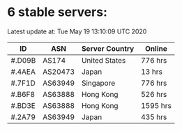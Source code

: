 # 6 stable servers:

Latest update at: Tue May 19 13:10:09 UTC 2020

| ID | ASN | Server Country | Online |
| -- | --- | -------------- | ------ |
| #.D09B | AS174 | United States | 776 hrs |
| #.4AEA | AS20473 | Japan | 13 hrs |
| #.7F1D | AS63949 | Singapore | 776 hrs |
| #.B6F8 | AS63888 | Hong Kong | 526 hrs |
| #.BD3E | AS63888 | Hong Kong | 1595 hrs |
| #.2A79 | AS63949 | Japan | 435 hrs |

